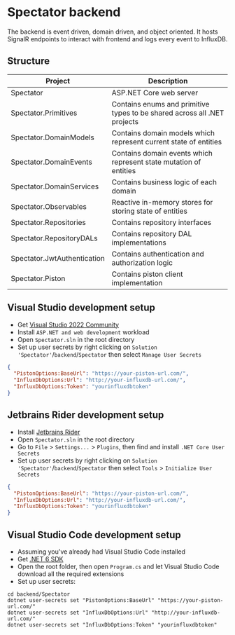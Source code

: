 # Spectator backend

The backend is event driven, domain driven, and object oriented.
It hosts SignalR endpoints to interact with frontend and logs every event to InfluxDB.

## Structure

| Project                     | Description                                                              |
| --------------------------- | ------------------------------------------------------------------------ |
| Spectator                   | ASP.NET Core web server                                                  |
| Spectator.Primitives        | Contains enums and primitive types to be shared across all .NET projects |
| Spectator.DomainModels      | Contains domain models which represent current state of entities         |
| Spectator.DomainEvents      | Contains domain events which represent state mutation of entities        |
| Spectator.DomainServices    | Contains business logic of each domain                                   |
| Spectator.Observables       | Reactive in-memory stores for storing state of entities                  |
| Spectator.Repositories      | Contains repository interfaces                                           |
| Spectator.RepositoryDALs    | Contains repository DAL implementations                                  |
| Spectator.JwtAuthentication | Contains authentication and authorization logic                          |
| Spectator.Piston            | Contains piston client implementation                                    |

## Visual Studio development setup

- Get [Visual Studio 2022 Community](https://visualstudio.microsoft.com/)
- Install `ASP.NET and web development` workload
- Open `Spectator.sln` in the root directory
- Set up user secrets by right clicking on `Solution 'Spectator'`/`backend`/`Spectator` then select `Manage User Secrets`

```json
{
  "PistonOptions:BaseUrl": "https://your-piston-url.com/",
  "InfluxDbOptions:Url": "http://your-influxdb-url.com/",
  "InfluxDbOptions:Token": "yourinfluxdbtoken"
}
```

## Jetbrains Rider development setup

- Install [Jetbrains Rider](https://www.jetbrains.com/rider/)
- Open `Spectator.sln` in the root directory
- Go to `File` > `Settings...` > `Plugins`, then find and install `.NET Core User Secrets`
- Set up user secrets by right clicking on `Solution 'Spectator'`/`backend`/`Spectator` then select `Tools` > `Initialize User Secrets`

```json
{
  "PistonOptions:BaseUrl": "https://your-piston-url.com/",
  "InfluxDbOptions:Url": "http://your-influxdb-url.com/",
  "InfluxDbOptions:Token": "yourinfluxdbtoken"
}
```

## Visual Studio Code development setup

- Assuming you've already had Visual Studio Code installed
- Get [.NET 6 SDK](https://dotnet.microsoft.com/en-us/download/visual-studio-sdks)
- Open the root folder, then open `Program.cs` and let Visual Studio Code download all the required extensions
- Set up user secrets:

```
cd backend/Spectator
dotnet user-secrets set "PistonOptions:BaseUrl" "https://your-piston-url.com/"
dotnet user-secrets set "InfluxDbOptions:Url" "http://your-influxdb-url.com/"
dotnet user-secrets set "InfluxDbOptions:Token" "yourinfluxdbtoken"
```